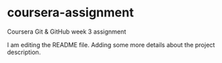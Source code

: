 # coursera-assignment
Coursera Git &amp; GitHub week 3 assignment

I am editing the README file. Adding some more details about the project
description.
